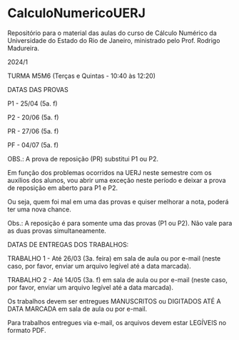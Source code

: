 # CalculoNumericoUERJ
Repositório para o material das aulas do curso de Cálculo Numérico da Universidade do Estado do Rio de Janeiro, ministrado pelo Prof. Rodrigo Madureira.


2024/1

TURMA M5M6 (Terças e Quintas - 10:40 às 12:20)

DATAS DAS PROVAS 

P1 - 25/04 (5a. f)

P2 - 20/06 (5a. f)

PR - 27/06 (5a. f)

PF - 04/07 (5a. f)


OBS.: A prova de reposição (PR) substitui P1 ou P2.

Em função dos problemas ocorridos na UERJ neste semestre com os auxílios dos alunos, vou abrir uma exceção neste período e deixar a prova de reposição em aberto para P1 e P2.

Ou seja, quem foi mal em uma das provas e quiser melhorar a nota, poderá ter uma nova chance.

Obs.: A reposição é para somente uma das provas (P1 ou P2). Não vale para as duas provas simultaneamente.




DATAS DE ENTREGAS DOS TRABALHOS:

TRABALHO 1 - Até 26/03 (3a. feira) em sala de aula ou por e-mail (neste caso, por favor, enviar um arquivo legível até a data marcada).

TRABALHO 2 - Até 14/05 (3a. f) em sala de aula ou por e-mail (neste caso, por favor, enviar um arquivo legível até a data marcada).


Os trabalhos devem ser entregues MANUSCRITOS ou DIGITADOS ATÉ A DATA MARCADA em sala de aula ou por e-mail. 

Para trabalhos entregues via e-mail, os arquivos devem estar LEGÍVEIS no formato PDF.




